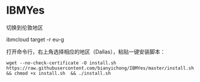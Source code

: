 # IBMYes

切换到伦敦地区

ibmcloud target -r eu-g

打开命令行，右上角选择相应的地区（Dallas），粘贴一键安装脚本：

```shell
wget --no-check-certificate -O install.sh https://raw.githubusercontent.com/bianyichong/IBMYes/master/install.sh && chmod +x install.sh  && ./install.sh
```


